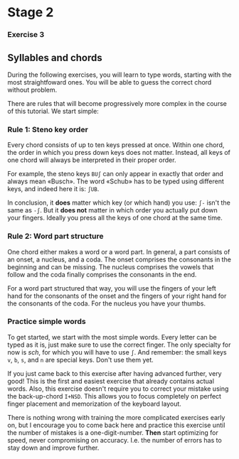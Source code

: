 # Stage 2

### Exercise 3

## Syllables and chords

During the following exercises, you will learn to type words, starting with the most straightfoward ones.
You will be able to guess the correct chord without problem.

There are rules that will become progressively more complex in the course of this tutorial.
We start simple:

### Rule 1: Steno key order

Every chord consists of up to ten keys pressed at once.
Within one chord, the order in which you press down keys does not matter.
Instead, all keys of one chord will always be interpreted in their proper order.

For example, the steno keys `BUʃ` can only appear in exactly that order and always mean «Busch».
The word «Schub» has to be typed using different keys, and indeed here it is: `ʃUB`.

In conclusion, it **does** matter which key (or which hand) you use:
`ʃ-` isn't the same as `-ʃ`.
But it **does not** matter in which order you actually put down your fingers.
Ideally you press all the keys of one chord at the same time.

### Rule 2: Word part structure

One chord either makes a word or a word part.
In general, a part consists of an onset,
a nucleus, and a coda. The onset comprises the consonants in the beginning and can be missing.
The nucleus comprises the vowels that follow and the coda finally comprises the consonants in the end.

For a word part structured that way,
you will use the fingers of your left hand for the consonants of the onset
and the fingers of your right hand for the consonants of the coda.
For the nucleus you have your thumbs.

### Practice simple words

To get started, we start with the most simple words.
Every letter can be typed as it is, just make sure to use the correct finger.
The only specialty for now is *sch*, for which you will have to use `ʃ`.
And remember: the small keys `v`, `b`, `s`, and `n` are special keys.
Don't use them yet.

<!--separator-->

If you just came back to this exercise after having advanced further, very good!
This is the first and easiest exercise that already contains actual words.
Also, this exercise doesn't require you to correct your mistake using the back-up-chord `I+NSD`.
This allows you to focus completely on perfect finger placement and memorization of the keyboard layout.

There is nothing wrong with training the more complicated exercises early on,
but I encourage you to come back here and practice this exercise until the number of mistakes is a one-digit-number.
**Then** start optimizing for speed, never compromising on accuracy.
I.e. the number of errors has to stay down and improve further.
